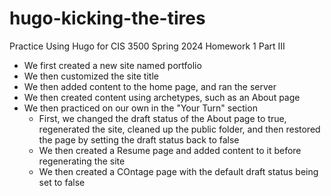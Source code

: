 # hugo-kicking-the-tires

Practice Using Hugo for CIS 3500 Spring 2024 Homework 1 Part III

- We first created a new site named portfolio
- We then customized the site title
- We then added content to the home page, and ran the server
- We then created content using archetypes, such as an About page
- We then practiced on our own in the "Your Turn" section
  - First, we changed the draft status of the About page to true, regenerated the site, cleaned up the public folder, and then restored the page by setting the draft status back to false
  - We then created a Resume page and added content to it before regenerating the site
  - We then created a COntage page with the default draft status being set to false
  